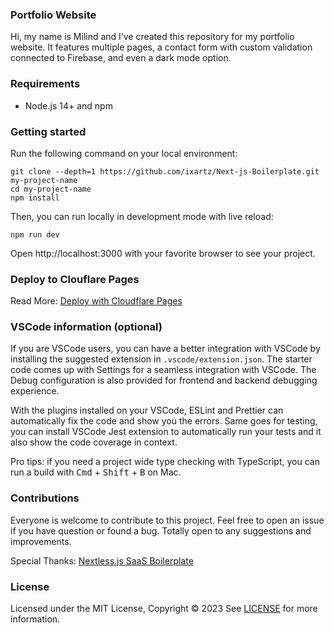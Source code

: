 ### Portfolio Website

Hi, my name is Milind and I’ve created this repository for my portfolio website. It features multiple pages, a contact form with custom validation connected to Firebase, and even a dark mode option.


### Requirements

- Node.js 14+ and npm


### Getting started

Run the following command on your local environment:

```shell
git clone --depth=1 https://github.com/ixartz/Next-js-Boilerplate.git my-project-name
cd my-project-name
npm install
```

Then, you can run locally in development mode with live reload:

```shell
npm run dev
```

Open http://localhost:3000 with your favorite browser to see your project.


### Deploy to Clouflare Pages

Read More: [Deploy with Cloudflare Pages](https://developers.cloudflare.com/pages/framework-guides/deploy-anything/)


### VSCode information (optional)

If you are VSCode users, you can have a better integration with VSCode by installing the suggested extension in `.vscode/extension.json`. The starter code comes up with Settings for a seamless integration with VSCode. The Debug configuration is also provided for frontend and backend debugging experience.

With the plugins installed on your VSCode, ESLint and Prettier can automatically fix the code and show you the errors. Same goes for testing, you can install VSCode Jest extension to automatically run your tests and it also show the code coverage in context.

Pro tips: if you need a project wide type checking with TypeScript, you can run a build with <kbd>Cmd</kbd> + <kbd>Shift</kbd> + <kbd>B</kbd> on Mac.


### Contributions

Everyone is welcome to contribute to this project. Feel free to open an issue if you have question or found a bug. Totally open to any suggestions and improvements.

<!-- add https://nextlessjs.com/ -->
Special Thanks: [Nextless.js SaaS Boilerplate](https://nextlessjs.com/)


### License

Licensed under the MIT License, Copyright © 2023
See [LICENSE](LICENSE) for more information.
